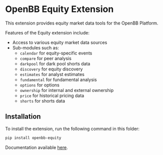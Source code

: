 # OpenBB Equity Extension

This extension provides equity market data tools for the OpenBB Platform.

Features of the Equity extension include:

- Access to various equity market data sources
- Sub-modules such as:
  - `calendar` for equity-specific events
  - `compare` for peer analysis
  - `darkpool` for dark pool shorts data
  - `discovery` for equity discovery
  - `estimates` for analyst estimates
  - `fundamental` for fundamental analysis
  - `options` for options
  - `ownership` for internal and external ownership
  - `price` for historical pricing data
  - `shorts` for shorts data

## Installation

To install the extension, run the following command in this folder:

```bash
pip install openbb-equity
```

Documentation available [here](https://docs.openbb.co/platform/developer_guide/contributing).
